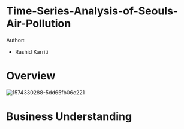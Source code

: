 # Time-Series-Analysis-of-Seouls-Air-Pollution
Author: 
- Rashid Karriti
# Overview
![1574330288-5dd65fb06c221](https://user-images.githubusercontent.com/82670256/137976642-fc9b6da4-ff5d-451a-949c-142694fd77dc.jpg)


# Business Understanding

